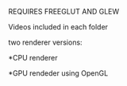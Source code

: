 REQUIRES FREEGLUT AND GLEW

Videos included in each folder

two renderer versions:

  *CPU renderer
  
  *GPU rendeder using OpenGL
